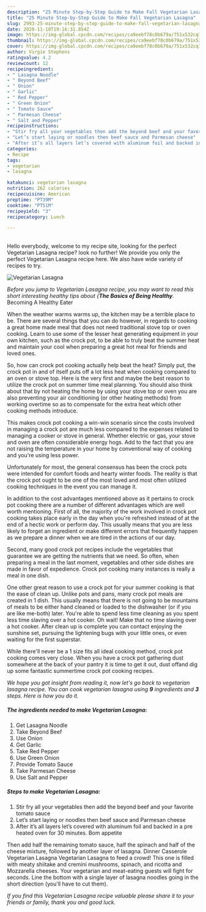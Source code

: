 ```yaml
---
description: "25 Minute Step-by-Step Guide to Make Fall Vegetarian Lasagna"
title: "25 Minute Step-by-Step Guide to Make Fall Vegetarian Lasagna"
slug: 2993-25-minute-step-by-step-guide-to-make-fall-vegetarian-lasagna
date: 2020-11-18T19:16:31.854Z
image: https://img-global.cpcdn.com/recipes/ca9eebf78c0b679a/751x532cq70/vegetarian-lasagna-recipe-main-photo.jpg
thumbnail: https://img-global.cpcdn.com/recipes/ca9eebf78c0b679a/751x532cq70/vegetarian-lasagna-recipe-main-photo.jpg
cover: https://img-global.cpcdn.com/recipes/ca9eebf78c0b679a/751x532cq70/vegetarian-lasagna-recipe-main-photo.jpg
author: Virgie Stephens
ratingvalue: 4.2
reviewcount: 12
recipeingredient:
- " Lasagna Noodle"
- " Beyond Beef"
- " Onion"
- " Garlic"
- " Red Pepper"
- " Green Onion"
- " Tomato Sauce"
- " Parmesan Cheese"
- " Salt and Pepper"
recipeinstructions:
- "Stir fry all your vegetables then add the beyond beef and your favorite tomato sauce"
- "Let’s start laying or noodles then beef sauce and Parmesan cheese"
- "After it’s all layers let’s covered with aluminum foil and backed in a pre heated oven for 30 minutes. Bom appetite"
categories:
- Recipe
tags:
- vegetarian
- lasagna

katakunci: vegetarian lasagna 
nutrition: 262 calories
recipecuisine: American
preptime: "PT39M"
cooktime: "PT51M"
recipeyield: "3"
recipecategory: Lunch

---
```

<br>
Hello everybody, welcome to my recipe site, looking for the perfect Vegetarian Lasagna recipe? look no further! We provide you only the perfect Vegetarian Lasagna recipe here. We also have wide variety of recipes to try.
<br>


![Vegetarian Lasagna](https://img-global.cpcdn.com/recipes/ca9eebf78c0b679a/751x532cq70/vegetarian-lasagna-recipe-main-photo.jpg)

<i>Before you jump to Vegetarian Lasagna recipe, you may want to read this short interesting healthy tips about {<strong>The Basics of Being Healthy</strong>.</i>
Becoming A Healthy Eater


When the weather warms warms up, the kitchen may be a terrible place to be. There are several things that you can do however, in regards to cooking a great home made meal that does not need traditional stove top or oven cooking. Learn to use some of the lesser heat generating equipment in your own kitchen, such as the crock pot, to be able to truly beat the summer heat and maintain your cool when preparing a great hot meal for friends and loved ones.

So, how can crock pot cooking actually help beat the heat? Simply put, the crock pot in and of itself puts off a lot less heat when cooking compared to an oven or stove top. Here is the very first and maybe the best reason to utilize the crock pot on summer time meal planning. You should also think about that by not heating the home by using your stove top or oven you are also preventing your air conditioning (or other heating methods) from working overtime so as to compensate for the extra heat which other cooking methods introduce.

This makes crock pot cooking a win-win scenario since the costs involved in managing a crock pot are much less compared to the expenses related to managing a cooker or stove in general. Whether electric or gas, your stove and oven are often considerable energy hogs. Add to the fact that you are not raising the temperature in your home by conventional way of cooking and you're using less power.

Unfortunately for most, the general consensus has been the crock pots were intended for comfort foods and hearty winter foods.  The reality is that the crock pot ought to be one of the most loved and most often utilized cooking techniques in the event you can manage it.  



In addition to the cost advantages mentioned above as it pertains to crock pot cooking there are a number of different advantages which are well worth mentioning. First of all, the majority of the work involved in crock pot cooking takes place early in the day when you're refreshed instead of at the end of a hectic work or perform day. This usually means that you are less likely to forget an ingredient or make different errors that frequently happen as we prepare a dinner when we are tired in the actions of our day.

Second, many good crock pot recipes include the vegetables that guarantee we are getting the nutrients that we need. So often, when preparing a meal in the last moment, vegetables and other side dishes are made in favor of expedience. Crock pot cooking many instances is really a meal in one dish.

One other great reason to use a crock pot for your summer cooking is that the ease of clean up.  Unlike pots and pans, many crock pot meals are created in 1 dish. This usually means that there is not going to be mountains of meals to be either hand cleaned or loaded to the dishwasher (or if you are like me-both) later. You're able to spend less time cleaning as you spent less time slaving over a hot cooker. Oh wait! Make that no time slaving over a hot cooker. After clean up is complete you can contact enjoying the sunshine set, pursuing the lightening bugs with your little ones, or even waiting for the first superstar.

While there'll never be a 1 size fits all ideal cooking method, crock pot cooking comes very close. When you have a crock pot gathering dust somewhere at the back of your pantry it is time to get it out, dust offand dig up some fantastic summertime crock pot cooking recipes.


<i>We hope you got insight from reading it, now let's go back to vegetarian lasagna recipe. You can cook vegetarian lasagna using <strong>9</strong> ingredients and <strong>3</strong> steps. Here is how you do it.
</i>

##### The ingredients needed to make Vegetarian Lasagna:

1. Get  Lasagna Noodle
1. Take  Beyond Beef
1. Use  Onion
1. Get  Garlic
1. Take  Red Pepper
1. Use  Green Onion
1. Provide  Tomato Sauce
1. Take  Parmesan Cheese
1. Use  Salt and Pepper


##### Steps to make Vegetarian Lasagna:

1. Stir fry all your vegetables then add the beyond beef and your favorite tomato sauce
1. Let’s start laying or noodles then beef sauce and Parmesan cheese
1. After it’s all layers let’s covered with aluminum foil and backed in a pre heated oven for 30 minutes. Bom appetite


Then add half the remaining tomato sauce, half the spinach and half of the cheese mixture, followed by another layer of lasagna. Dinner Casserole Vegetarian Lasagna Vegetarian Lasagna to feed a crowd! This one is filled with meaty shiitake and cremini mushrooms, spinach, and ricotta and Mozzarella cheeses. Your vegetarian and meat-eating guests will fight for seconds. Line the bottom with a single layer of lasagna noodles going in the short direction (you&#39;ll have to cut them). 

<i>If you find this Vegetarian Lasagna recipe valuable please share it to your friends or family, thank you and good luck.</i>

